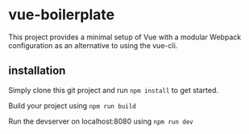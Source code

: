 # vue-boilerplate
This project provides a minimal setup of Vue with a modular Webpack configuration as an alternative to using the vue-cli.

## installation
Simply clone this git project and run `npm install` to get started.

Build your project using `npm run build`

Run the devserver on localhost:8080 using `npm run dev`
